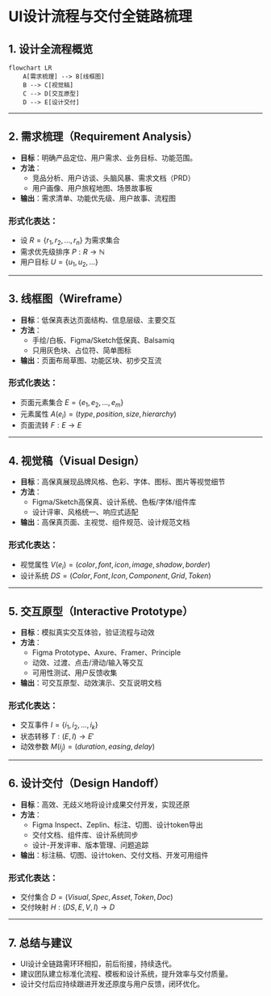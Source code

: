 # UI设计流程与交付全链路梳理

## 1. 设计全流程概览

```mermaid
flowchart LR
    A[需求梳理] --> B[线框图]
    B --> C[视觉稿]
    C --> D[交互原型]
    D --> E[设计交付]
```

---

## 2. 需求梳理（Requirement Analysis）
- **目标**：明确产品定位、用户需求、业务目标、功能范围。
- **方法**：
  - 竞品分析、用户访谈、头脑风暴、需求文档（PRD）
  - 用户画像、用户旅程地图、场景故事板
- **输出**：需求清单、功能优先级、用户故事、流程图

### 形式化表达：
- 设 $R = \{r_1, r_2, ..., r_n\}$ 为需求集合
- 需求优先级排序 $P: R \rightarrow \mathbb{N}$
- 用户目标 $U = \{u_1, u_2, ...\}$

---

## 3. 线框图（Wireframe）
- **目标**：低保真表达页面结构、信息层级、主要交互
- **方法**：
  - 手绘/白板、Figma/Sketch低保真、Balsamiq
  - 只用灰色块、占位符、简单图标
- **输出**：页面布局草图、功能区块、初步交互流

### 形式化表达：
- 页面元素集合 $E = \{e_1, e_2, ..., e_m\}$
- 元素属性 $A(e_i) = (type, position, size, hierarchy)$
- 页面流转 $F: E \rightarrow E$

---

## 4. 视觉稿（Visual Design）
- **目标**：高保真展现品牌风格、色彩、字体、图标、图片等视觉细节
- **方法**：
  - Figma/Sketch高保真、设计系统、色板/字体/组件库
  - 设计评审、风格统一、响应式适配
- **输出**：高保真页面、主视觉、组件规范、设计规范文档

### 形式化表达：
- 视觉属性 $V(e_i) = (color, font, icon, image, shadow, border)$
- 设计系统 $DS = (Color, Font, Icon, Component, Grid, Token)$

---

## 5. 交互原型（Interactive Prototype）
- **目标**：模拟真实交互体验，验证流程与动效
- **方法**：
  - Figma Prototype、Axure、Framer、Principle
  - 动效、过渡、点击/滑动/输入等交互
  - 可用性测试、用户反馈收集
- **输出**：可交互原型、动效演示、交互说明文档

### 形式化表达：
- 交互事件 $I = \{i_1, i_2, ..., i_k\}$
- 状态转移 $T: (E, I) \rightarrow E'$
- 动效参数 $M(i_j) = (duration, easing, delay)$

---

## 6. 设计交付（Design Handoff）
- **目标**：高效、无歧义地将设计成果交付开发，实现还原
- **方法**：
  - Figma Inspect、Zeplin、标注、切图、设计token导出
  - 交付文档、组件库、设计系统同步
  - 设计-开发评审、版本管理、问题追踪
- **输出**：标注稿、切图、设计token、交付文档、开发可用组件

### 形式化表达：
- 交付集合 $D = (Visual, Spec, Asset, Token, Doc)$
- 交付映射 $H: (DS, E, V, I) \rightarrow D$

---

## 7. 总结与建议
- UI设计全链路需环环相扣，前后衔接，持续迭代。
- 建议团队建立标准化流程、模板和设计系统，提升效率与交付质量。
- 设计交付后应持续跟进开发还原度与用户反馈，闭环优化。 